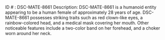 ID # : DSC-MATE-8661
Description: DSC-MATE-8661 is a humanoid entity appearing to be a human female of approximately 28 years of age. DSC-MATE-8661 possesses striking traits such as red clown-like eyes, a rainbow-colored head, and a medical mask covering her mouth. Other noticeable features include a two-color band on her forehead, and a choker worn around her neck.